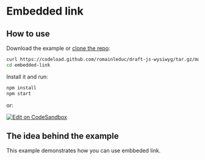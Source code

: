 # Embedded link

## How to use
Download the example or [clone the repo](https://github.com/romainleduc/draft-js-wysiwyg):

```sh
curl https://codeload.github.com/romainleduc/draft-js-wysiwyg/tar.gz/master | tar -xz --strip=2 draft-js-wysiwyg-master/examples/embedded-link
cd embedded-link
```

Install it and run:

```sh
npm install
npm start
```
or:

[![Edit on CodeSandbox](https://codesandbox.io/static/img/play-codesandbox.svg)](https://codesandbox.io/s/embed-url-p7eyp)

## The idea behind the example

This example demonstrates how you can use embbeded link.
